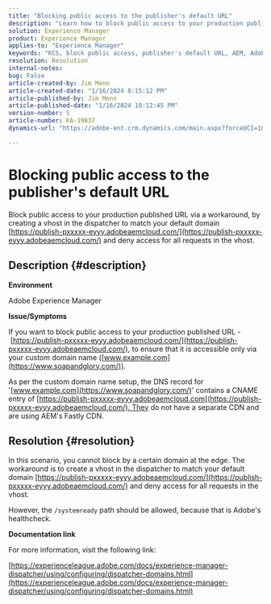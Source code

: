 ```yaml
---
title: "Blocking public access to the publisher's default URL"
description: "Learn how to block public access to your production published URL in Adobe Experience Manager."
solution: Experience Manager
product: Experience Manager
applies-to: "Experience Manager"
keywords: "KCS, block public access, publisher's default URL, AEM, Adobe Experience Manager, Troubleshooting, Fastly, CDN, DNS, CNAME"
resolution: Resolution
internal-notes: 
bug: False
article-created-by: Jim Menn
article-created-date: "1/16/2024 8:15:12 PM"
article-published-by: Jim Menn
article-published-date: "1/16/2024 10:12:45 PM"
version-number: 5
article-number: KA-19837
dynamics-url: "https://adobe-ent.crm.dynamics.com/main.aspx?forceUCI=1&pagetype=entityrecord&etn=knowledgearticle&id=20ac51f0-abb4-ee11-a569-6045bd006268"

---
```

# Blocking public access to the publisher's default URL


Block public access to your production published URL via a workaround, by creating a vhost in the dispatcher to match your default domain [https://publish-pxxxxx-eyyy.adobeaemcloud.com/](https://publish-pxxxxx-eyyy.adobeaemcloud.com/) and deny access for all requests in the vhost.

## Description {#description}


<b>Environment</b>

Adobe Experience Manager

<b>Issue/Symptoms</b>

If you want to block public access to your production published URL - [https://publish-pxxxxx-eyyy.adobeaemcloud.com/](https://publish-pxxxxx-eyyy.adobeaemcloud.com/), to ensure that it is accessible only via your custom domain name ([www.example.com](https://www.soapandglory.com/)).

As per the custom domain name setup, the DNS record for '[www.example.com](https://www.soapandglory.com/)' contains a CNAME entry of [https://publish-pxxxxx-eyyy.adobeaemcloud.com](https://publish-pxxxxx-eyyy.adobeaemcloud.com/). They do not have a separate CDN and are using AEM's Fastly CDN.


## Resolution {#resolution}


In this scenario, you cannot block by a certain domain at the edge. The workaround is to create a vhost in the dispatcher to match your default domain [https://publish-pxxxxx-eyyy.adobeaemcloud.com/](https://publish-pxxxxx-eyyy.adobeaemcloud.com/) and deny access for all requests in the vhost.

However, the `/systemready` path should be allowed, because that is Adobe's healthcheck.

<b>Documentation link</b>

For more information, visit the following link:

[https://experienceleague.adobe.com/docs/experience-manager-dispatcher/using/configuring/dispatcher-domains.html](https://experienceleague.adobe.com/docs/experience-manager-dispatcher/using/configuring/dispatcher-domains.html)
